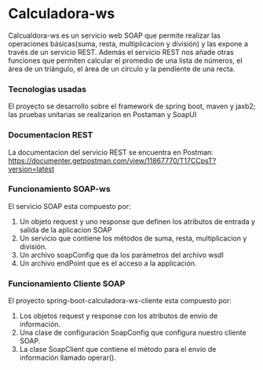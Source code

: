 # Calculadora-ws

Calcualdora-ws es un servicio web SOAP que permite realizar las operaciones básicas(suma, resta, multiplicacion y división) y las expone a través de un servicio REST. Además el servicio REST nos añade otras funciones que permiten calcular el promedio de una lista de números, el área de un triángulo, el área de un círculo y la pendiente de una recta.

### Tecnologias usadas

El proyecto se desarrollo sobre el framework de spring boot, maven y jaxb2; las pruebas unitarias se realizarion en Postaman y SoapUI

### Documentacion REST

La documentacion del servicio REST se encuentra en Postman:
https://documenter.getpostman.com/view/11867770/T17CCpsT?version=latest

### Funcionamiento SOAP-ws

El servicio SOAP esta compuesto por:

1. Un objeto request y uno response que definen los atributos de entrada y salida de la aplicacion SOAP
2. Un servicio que contiene los métodos de suma, resta, multiplicacion y división.
3. Un archivo soapConfig que da los parámetros del archivo wsdl
4. Un archivo endPoint que es el acceso a la applicación.

### Funcionamiento Cliente SOAP

El proyecto spring-boot-calculadora-ws-cliente esta compuesto por:

1. Los objetos request y response con los atributos de envío de información.
2. Una clase de configuración SoapConfig que configura nuestro cliente SOAP.
3. La clase SoapClient que contiene el método para el envío de información llamado operar().




